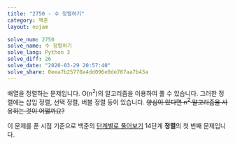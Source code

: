 ```yaml
---
title: "2750 - 수 정렬하기"
category: 백준
layout: nojam

solve_num: 2750
solve_name: 수 정렬하기
solve_lang: Python 3
solve_diff: 26
solve_date: "2020-03-29 20:57:40"
solve_share: 0eea7b25770a4dd096e0de767aa7b43a
---
```


배열을 정렬하는 문제입니다. O(n<sup>2</sup>)의 알고리즘을 이용하여 풀 수 있습니다. 그러한 정렬에는 삽입 정렬, 선택 정렬, 버블 정렬 등이 있습니다. ~~양심이 있다면 n<sup>2</sup> 알고리즘을 사용하는 것이 어떨까요?~~

이 문제를 푼 시점 기준으로 백준의 [단계별로 풀어보기](http://noj.am/p/s) 14단계 **정렬**의 첫 번째 문제입니다.
